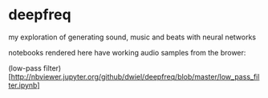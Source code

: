 # deepfreq
my exploration of generating sound, music and beats with neural networks

notebooks rendered here have working audio samples from the brower:

(low-pass filter)[http://nbviewer.jupyter.org/github/dwiel/deepfreq/blob/master/low_pass_filter.ipynb]
